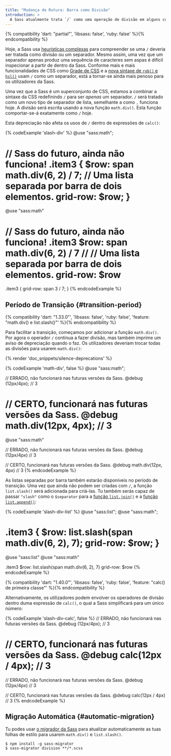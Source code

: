 ```yaml
---
title: "Mudança de Rutura: Barra como Divisão"
introduction: >
  A Sass atualmente trata `/` como uma operação de divisão em alguns contextos e um separador em outros. Isto torna difícil para os utilizadores da Sass dizer o que qualquer dada `/` significará, e dificulta trabalhar com as novas funcionalidades da CSS que usam `/` como separador.
---
```


{% compatibility 'dart: "partial"', 'libsass: false', 'ruby: false' %}{% endcompatibility %}

Hoje, a Sass usa [heurísticas complexas][complex heuristics] para compreender se uma `/` deveria ser tratada como divisão ou um separador. Mesmo assim, uma vez que um separador apenas produz uma sequência de caracteres sem aspas é difícil inspecionar a partir de dentro da Sass. Conforme mais e mais funcionalidades de CSS como [Grade de CSS][CSS Grid] e a [nova sintaxe de `rgb()` e `hsl()`][new `rgb()` and `hsl()` syntax] usam `/` como um separador, está a tornar-se ainda mais penoso para os utilizadores da Sass.

[complex heuristics]: /documentation/operators/numeric#slash-separated-values
[CSS Grid]: https://developer.mozilla.org/en-US/docs/Web/CSS/grid-row
[new `rgb()` and `hsl()` syntax]: https://drafts.csswg.org/css-color/#rgb-functions

Uma vez que a Sass é um superconjunto de CSS, estamos a combinar a sintaxe da CSS redefinindo `/` para ser *apenas* um separador. `/` será tratado como um novo tipo de separador de lista, semelhante a como `,` funciona hoje. A divisão será escrita usando a nova função `math.div()`. Esta função comportar-se-á exatamente como `/` hoje.

Esta depreciação não afeta os usos de `/` dentro de expressões de `calc()`:

{% codeExample 'slash-div' %}
  @use "sass:math";

  // Sass do futuro, ainda não funciona!
  .item3 {
    $row: span math.div(6, 2) / 7; // Uma lista separada por barra de dois elementos.
    grid-row: $row;
  }
  ===
  @use "sass:math"

  // Sass do futuro, ainda não funciona!
  .item3
    $row: span math.div(6, 2) / 7 // // Uma lista separada por barra de dois elementos.
    grid-row: $row
  ===
  .item3 {
    grid-row: span 3 / 7;
  }
{% endcodeExample %}

## Período de Transição {#transition-period}

{% compatibility 'dart: "1.33.0"', 'libsass: false', 'ruby: false', 'feature: "math.div() e list.slash()"' %}{% endcompatibility %}

Para facilitar a transição, começamos por adicionar a função `math.div()`. Por agora o operador `/` continua a fazer divisão, mas também imprime um aviso de depreciação quando o faz. Os utilizadores deveriam trocar todas as divisões para usarem `math.div()`:

{% render 'doc_snippets/silence-deprecations' %}

{% codeExample 'math-div', false %}
  @use "sass:math";

  // ERRADO, não funcionará nas futuras versões da Sass.
  @debug (12px/4px); // 3

  // CERTO, funcionará nas futuras versões da Sass.
  @debug math.div(12px, 4px); // 3
  ===
  @use "sass:math"

  // ERRADO, não funcionará nas futuras versões da Sass.
  @debug (12px/4px) // 3

  // CERTO, funcionará nas futuras versões da Sass.
  @debug math.div(12px, 4px) // 3
{% endcodeExample %}

As listas separadas por barra também estarão disponíveis no período de transição. Uma vez que ainda não podem ser criadas com `/`, a função `list.slash()` será adicionada para criá-las. Tu também serás capaz de passar `"slash"` como o `$separator` para a [função `list.join()`][`list.join()` function] e a [função `list.append()`][`list.append()` function]:

[`list.join()` function]: /documentation/modules/list#join
[`list.append()` function]: /documentation/modules/list#append

{% codeExample 'slash-div-list' %}
  @use "sass:list";
  @use "sass:math";

  .item3 {
    $row: list.slash(span math.div(6, 2), 7);
    grid-row: $row;
  }
  ===
  @use "sass:list"
  @use "sass:math"

  .item3
    $row: list.slash(span math.div(6, 2), 7)
    grid-row: $row
{% endcodeExample %}

{% compatibility 'dart: "1.40.0"', 'libsass: false', 'ruby: false', 'feature: "calc() de primeira classe"' %}{% endcompatibility %}

Alternativamente, os utilizadores podem envolver os operadores de divisão dentro duma expressão de `calc()`, o qual a Sass simplificará para um único número:

{% codeExample 'slash-div-calc', false %}
  // ERRADO, não funcionará nas futuras versões da Sass.
  @debug (12px/4px); // 3

  // CERTO, funcionará nas futuras versões da Sass.
  @debug calc(12px / 4px); // 3
  ===
  // ERRADO, não funcionará nas futuras versões da Sass.
  @debug (12px/4px) // 3

  // CERTO, funcionará nas futuras versões da Sass.
  @debug calc(12px / 4px) // 3
{% endcodeExample %}

## Migração Automática {#automatic-migration}

Tu podes usar [o migrador da Sass][the Sass migrator] para atualizar automaticamente as tuas folhas de estilo para usarem `math.div()` e `list.slash()`.

[the Sass migrator]: https://github.com/sass/migrator#readme

```shellsession
$ npm install -g sass-migrator
$ sass-migrator division **/*.scss
```
